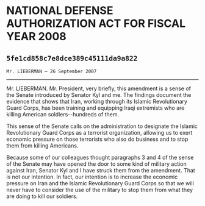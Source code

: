 # NATIONAL DEFENSE AUTHORIZATION ACT FOR FISCAL YEAR 2008
## `5fe1cd858c7e8dce389c45111da9a822`
`Mr. LIEBERMAN — 26 September 2007`

---


Mr. LIEBERMAN. Mr. President, very briefly, this amendment is a sense 
of the Senate introduced by Senator Kyl and me. The findings document 
the evidence that shows that Iran, working through its Islamic 
Revolutionary Guard Corps, has been training and equipping Iraqi 
extremists who are killing American soldiers--hundreds of them.

This sense of the Senate calls on the administration to designate the 
Islamic Revolutionary Guard Corps as a terrorist organization, allowing 
us to exert economic pressure on those terrorists who also do business 
and to stop them from killing Americans.

Because some of our colleagues thought paragraphs 3 and 4 of the 
sense of the Senate may have opened the door to some kind of military 
action against Iran, Senator Kyl and I have struck them from the 
amendment. That is not our intention. In fact, our intention is to 
increase the economic pressure on Iran and the Islamic Revolutionary 
Guard Corps so that we will never have to consider the use of the 
military to stop them from what they are doing to kill our soldiers.